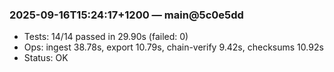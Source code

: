 
### 2025-09-16T15:24:17+1200 — main@5c0e5dd
- Tests: 14/14 passed in 29.90s (failed: 0)
- Ops: ingest 38.78s, export 10.79s, chain-verify 9.42s, checksums 10.92s
- Status: OK

